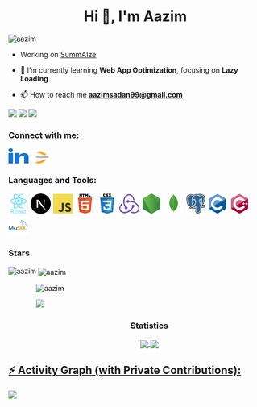 <h1 align="center">Hi 👋, I'm Aazim</h1>
<p align="left"> <img src="https://komarev.com/ghpvc/?username=Aazim-Sadan&label=Profile%20views&color=0e75b6&style=flat" alt="aazim" /> </p>

- Working on <a href="https://github.com/Aazim-Sadan/SummAIze" target="_blank">SummAIze</a>

- 🌱 I’m currently learning **Web App Optimization**, focusing on **Lazy Loading**

- 📫 How to reach me **aazimsadan99@gmail.com**
  
<div>
<a href="https://www.linkedin.com/in/aazim-sadan" target="_blank"><img src="https://img.shields.io/badge/LinkedIn-0077B5?style=for-the-badge&logo=linkedin&logoColor=white" target="_blank"></a>
<a href="https://github.com/Aazim-Sadan" target="_blank"><img src="https://img.shields.io/badge/GitHub-100000?style=for-the-badge&logo=github&logoColor=white" target="_blank"></a>
<a href = "mailto:aazimsadan99@gmail.com"><img src="https://img.shields.io/badge/-Gmail-%23333?style=for-the-badge&logo=gmail&logoColor=white" target="_blank"></a>
</div><h3 align="left">Connect with me:</h3>
<p align="left">
<a href="https://www.linkedin.com/in/aazim-sadan" target="blank"><img align="center" src="https://raw.githubusercontent.com/teamedwardforever/Readme-Generator/71f25dd8b98329b168142a6b782a107b75eab178/svg/Social/linked-in-alt.svg" alt="haquedot" height="30" width="40" /></a><a href="https://leetcode.com/u/RjjxXErIWl" target="blank"><img align="center" src="https://raw.githubusercontent.com/teamedwardforever/Readme-Generator/71f25dd8b98329b168142a6b782a107b75eab178/svg/Social/leet-code.svg" alt="haquedot" height="30" width="40" /></a>

<h3 align="left">Languages and Tools:</h3>
<p align="left">
<img src="https://raw.githubusercontent.com/teamedwardforever/Readme-Generator/71f25dd8b98329b168142a6b782a107b75eab178/svg/Skills/Frontend/react-original-wordmark.svg" alt="React" width="40" height="40"/>
  <img src="https://raw.githubusercontent.com/devicons/devicon/master/icons/nextjs/nextjs-original.svg" alt="Next.js" width="40" height="40"/>
<img src="https://raw.githubusercontent.com/teamedwardforever/Readme-Generator/71f25dd8b98329b168142a6b782a107b75eab178/svg/Skills/Languages/javascript-original.svg" alt="Javascript" width="40" height="40"/>
<img src="https://raw.githubusercontent.com/teamedwardforever/Readme-Generator/71f25dd8b98329b168142a6b782a107b75eab178/svg/Skills/Frontend/html5-original-wordmark.svg" alt="HTML" width="40" height="40"/>
<img src="https://raw.githubusercontent.com/teamedwardforever/Readme-Generator/71f25dd8b98329b168142a6b782a107b75eab178/svg/Skills/Frontend/css3-original-wordmark.svg" alt="Css" width="40" height="40"/>
<img src="https://raw.githubusercontent.com/teamedwardforever/Readme-Generator/71f25dd8b98329b168142a6b782a107b75eab178/svg/Skills/Frontend/redux-original.svg" alt="Redux" width="40" height="40"/>
<img src="https://raw.githubusercontent.com/devicons/devicon/master/icons/nodejs/nodejs-original.svg" alt="Node.js" width="40" height="40"/>
<img src="https://raw.githubusercontent.com/devicons/devicon/master/icons/mongodb/mongodb-original.svg" alt="Mongodb" width="40" height="40"/>
<img src="https://raw.githubusercontent.com/devicons/devicon/master/icons/postgresql/postgresql-original.svg" alt="Postgresql" width="40" height="40"/>
<img src="https://raw.githubusercontent.com/teamedwardforever/Readme-Generator/71f25dd8b98329b168142a6b782a107b75eab178/svg/Skills/Languages/c-original.svg" alt="C" width="40" height="40"/>
<img src="https://raw.githubusercontent.com/teamedwardforever/Readme-Generator/71f25dd8b98329b168142a6b782a107b75eab178/svg/Skills/Languages/cplusplus-original.svg" alt="CPP" width="40" height="40"/>
<img src="https://raw.githubusercontent.com/teamedwardforever/Readme-Generator/71f25dd8b98329b168142a6b782a107b75eab178/svg/Skills/Database/mysql-original-wordmark.svg" alt="Mysql" width="40" height="40"/>
</p>

<h3 align="left">Stars</h3>
<img align="left" height="180em" src="https://github-readme-stats.vercel.app/api/top-langs/?username=Aazim-Sadan&layout=compact&theme=radical" alt=aazim />

<p>&nbsp;<img align="center" height="180em" src="https://github-readme-stats.vercel.app/api?username=Aazim-Sadan&show_icons=true&locale=en&theme=radical" alt="aazim" /></p>

<p><img align="center" height="180em" src="https://github-readme-streak-stats.herokuapp.com/?user=Aazim-Sadan&theme=radical" alt="aazim" /></p>

<img src="https://user-images.githubusercontent.com/73097560/115834477-dbab4500-a447-11eb-908a-139a6edaec5c.gif"><h3 align="center">Statistics</h3>
<div align="center">
<a href="https://github.com/Aazim-Sadan">
<img align="center" src="http://github-profile-summary-cards.vercel.app/api/cards/stats?username=Aazim-Sadan&theme=radical" height="180em" />
<img align="center" src="http://github-profile-summary-cards.vercel.app/api/cards/most-commit-language?username=Aazim-Sadan&theme=radical" height="180em" />
</div>
<!-- <img src="https://user-images.githubusercontent.com/73097560/115834477-dbab4500-a447-11eb-908a-139a6edaec5c.gif"><h2 align="left">⚡Activity Graph:</h2>
<img align="center" src="https://github-readme-activity-graph.vercel.app/graph?username=Aazim-Sadan&theme=github-compact"/> -->
<h2 align="left">⚡ Activity Graph (with Private Contributions):</h2>

<img align="center" src="https://github-readme-stats.vercel.app/api?username=Aazim-Sadan&show_icons=true&count_private=true&theme=github_dark"/>

